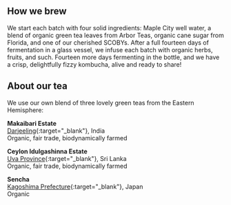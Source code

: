 <h2 class="post--title">How we brew</h2>

We start each batch with four solid ingredients: Maple City well water, a blend of organic green tea leaves from Arbor Teas, organic cane sugar from Florida, and one of our cherished SCOBYs. After a full fourteen days of fermentation in a glass vessel, we infuse each batch with organic herbs, fruits, and such. Fourteen more days fermenting in the bottle, and we have a crisp, delightfully fizzy kombucha, alive and ready to share!

<h2 class="post--title">About our tea</h2>

We use our own blend of three lovely green teas from the Eastern Hemisphere:

**Makaibari Estate**  
[Darjeeling][2]{:target="_blank"}, India  
Organic, fair trade, biodynamically farmed

**Ceylon Idulgashinna Estate**  
[Uva Province][3]{:target="_blank"}, Sri Lanka  
Organic, fair trade, biodynamically farmed

**Sencha**  
[Kagoshima Prefecture][4]{:target="_blank"}, Japan  
Organic

[2]: https://goo.gl/maps/37FJnGAZahK2
[3]: https://goo.gl/maps/Lq6uBYFs55n
[4]: https://goo.gl/maps/gJWVAephJ932
